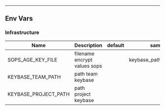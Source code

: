 <!-- Space: Projects -->
<!-- Parent: KindCalico -->
<!-- Title: EnvVars KindCalico -->
<!-- Label: KindCalico -->
<!-- Label: Project -->
<!-- Label: EnvVars -->
<!-- Include: disclaimer.md -->
<!-- Include: ac:toc -->

---

## Env Vars

### Infrastructure

| Name                 | Description                  | default | sample                   | Required |
| -------------------- | ---------------------------- | ------- | ------------------------ | :------: |
| SOPS_AGE_KEY_FILE    | filename encrypt values sops |         | keybase_path/age/key.txt |   yes    |
| KEYBASE_TEAM_PATH    | path team keybase            |         |                          |   yes    |
| KEYBASE_PROJECT_PATH | path project keybase         |         |                          |   yes    |
